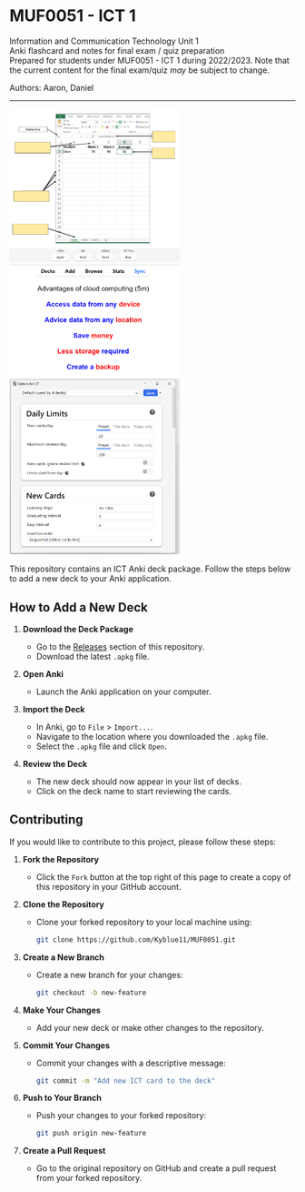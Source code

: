 # MUF0051 - ICT 1

Information and Communication Technology Unit 1  
Anki flashcard and notes for final exam / quiz preparation  
Prepared for students under MUF0051 - ICT 1 during 2022/2023. Note that the current content for the final exam/quiz _may_ be subject to change.

Authors: Aaron, Daniel

---

<img src="./flashpoint.png" alt="flashpoint" width="300"/>  
<img src="./definitions.png" alt="definitions" width="300"/>
<img src="./stats.png" alt="deck_options" width="300"/>

This repository contains an ICT Anki deck package. Follow the steps below to add a new deck to your Anki application.

## How to Add a New Deck

1. **Download the Deck Package**
   - Go to the [Releases](https://github.com/Kyblue11/MUF0051/releases) section of this repository.
   - Download the latest `.apkg` file.

2. **Open Anki**
   - Launch the Anki application on your computer.

3. **Import the Deck**
   - In Anki, go to `File` > `Import...`.
   - Navigate to the location where you downloaded the `.apkg` file.
   - Select the `.apkg` file and click `Open`.

4. **Review the Deck**
   - The new deck should now appear in your list of decks.
   - Click on the deck name to start reviewing the cards.

## Contributing

If you would like to contribute to this project, please follow these steps:

1. **Fork the Repository**
   - Click the `Fork` button at the top right of this page to create a copy of this repository in your GitHub account.

2. **Clone the Repository**
   - Clone your forked repository to your local machine using:
     ```sh
     git clone https://github.com/Kyblue11/MUF0051.git
     ```

3. **Create a New Branch**
   - Create a new branch for your changes:
     ```sh
     git checkout -b new-feature
     ```

4. **Make Your Changes**
   - Add your new deck or make other changes to the repository.

5. **Commit Your Changes**
   - Commit your changes with a descriptive message:
     ```sh
     git commit -m "Add new ICT card to the deck"
     ```

6. **Push to Your Branch**
   - Push your changes to your forked repository:
     ```sh
     git push origin new-feature
     ```

7. **Create a Pull Request**
   - Go to the original repository on GitHub and create a pull request from your forked repository.
